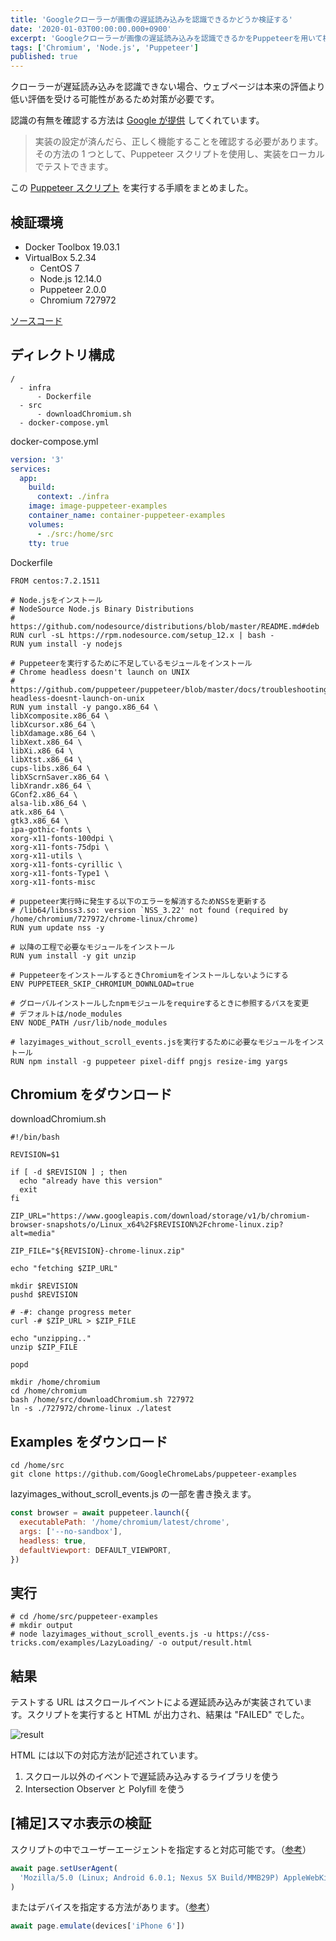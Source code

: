 ```yaml
---
title: 'Googleクローラーが画像の遅延読み込みを認識できるかどうか検証する'
date: '2020-01-03T00:00:00.000+0900'
excerpt: 'Googleクローラーが画像の遅延読み込みを認識できるかをPuppeteerを用いて検証する方法を解説しました。Docker環境での実行手順も記載しました。'
tags: ['Chromium', 'Node.js', 'Puppeteer']
published: true
---
```


クローラーが遅延読み込みを認識できない場合、ウェブページは本来の評価より低い評価を受ける可能性があるため対策が必要です。

認識の有無を確認する方法は [Google が提供](https://developers.google.com/search/docs/guides/lazy-loading?hl=ja) してくれています。

> 実装の設定が済んだら、正しく機能することを確認する必要があります。その方法の 1 つとして、Puppeteer スクリプトを使用し、実装をローカルでテストできます。

この [Puppeteer スクリプト](https://github.com/GoogleChromeLabs/puppeteer-examples/blob/master/lazyimages_without_scroll_events.js) を実行する手順をまとめました。

## 検証環境

- Docker Toolbox 19.03.1
- VirtualBox 5.2.34
  - CentOS 7
  - Node.js 12.14.0
  - Puppeteer 2.0.0
  - Chromium 727972

[ソースコード](https://github.com/krabben16/sandbox-puppeteer-examples)

## ディレクトリ構成

```
/
  - infra
      - Dockerfile
  - src
      - downloadChromium.sh
  - docker-compose.yml
```

docker-compose.yml

```yaml
version: '3'
services:
  app:
    build:
      context: ./infra
    image: image-puppeteer-examples
    container_name: container-puppeteer-examples
    volumes:
      - ./src:/home/src
    tty: true
```

Dockerfile

```docker
FROM centos:7.2.1511

# Node.jsをインストール
# NodeSource Node.js Binary Distributions
# https://github.com/nodesource/distributions/blob/master/README.md#deb
RUN curl -sL https://rpm.nodesource.com/setup_12.x | bash -
RUN yum install -y nodejs

# Puppeteerを実行するために不足しているモジュールをインストール
# Chrome headless doesn't launch on UNIX
# https://github.com/puppeteer/puppeteer/blob/master/docs/troubleshooting.md#chrome-headless-doesnt-launch-on-unix
RUN yum install -y pango.x86_64 \
libXcomposite.x86_64 \
libXcursor.x86_64 \
libXdamage.x86_64 \
libXext.x86_64 \
libXi.x86_64 \
libXtst.x86_64 \
cups-libs.x86_64 \
libXScrnSaver.x86_64 \
libXrandr.x86_64 \
GConf2.x86_64 \
alsa-lib.x86_64 \
atk.x86_64 \
gtk3.x86_64 \
ipa-gothic-fonts \
xorg-x11-fonts-100dpi \
xorg-x11-fonts-75dpi \
xorg-x11-utils \
xorg-x11-fonts-cyrillic \
xorg-x11-fonts-Type1 \
xorg-x11-fonts-misc

# puppeteer実行時に発生する以下のエラーを解消するためNSSを更新する
# /lib64/libnss3.so: version `NSS_3.22' not found (required by /home/chromium/727972/chrome-linux/chrome)
RUN yum update nss -y

# 以降の工程で必要なモジュールをインストール
RUN yum install -y git unzip

# PuppeteerをインストールするときChromiumをインストールしないようにする
ENV PUPPETEER_SKIP_CHROMIUM_DOWNLOAD=true

# グローバルインストールしたnpmモジュールをrequireするときに参照するパスを変更
# デフォルトは/node_modules
ENV NODE_PATH /usr/lib/node_modules

# lazyimages_without_scroll_events.jsを実行するために必要なモジュールをインストール
RUN npm install -g puppeteer pixel-diff pngjs resize-img yargs
```

## Chromium をダウンロード

downloadChromium.sh

```shell
#!/bin/bash

REVISION=$1

if [ -d $REVISION ] ; then
  echo "already have this version"
  exit
fi

ZIP_URL="https://www.googleapis.com/download/storage/v1/b/chromium-browser-snapshots/o/Linux_x64%2F$REVISION%2Fchrome-linux.zip?alt=media"

ZIP_FILE="${REVISION}-chrome-linux.zip"

echo "fetching $ZIP_URL"

mkdir $REVISION
pushd $REVISION

# -#: change progress meter
curl -# $ZIP_URL > $ZIP_FILE

echo "unzipping.."
unzip $ZIP_FILE

popd
```

```shell
mkdir /home/chromium
cd /home/chromium
bash /home/src/downloadChromium.sh 727972
ln -s ./727972/chrome-linux ./latest
```

## Examples をダウンロード

```shell
cd /home/src
git clone https://github.com/GoogleChromeLabs/puppeteer-examples
```

lazyimages_without_scroll_events.js の一部を書き換えます。

```js
const browser = await puppeteer.launch({
  executablePath: '/home/chromium/latest/chrome',
  args: ['--no-sandbox'],
  headless: true,
  defaultViewport: DEFAULT_VIEWPORT,
})
```

## 実行

```shell
# cd /home/src/puppeteer-examples
# mkdir output
# node lazyimages_without_scroll_events.js -u https://css-tricks.com/examples/LazyLoading/ -o output/result.html
```

## 結果

テストする URL はスクロールイベントによる遅延読み込みが実装されています。スクリプトを実行すると HTML が出力され、結果は "FAILED" でした。

![result](/images/posts/db8ebe6a11bcdefc32cfbc1e759517c6.png)

HTML には以下の対応方法が記述されています。

1. スクロール以外のイベントで遅延読み込みするライブラリを使う
2. Intersection Observer と Polyfill を使う

## [補足]スマホ表示の検証

スクリプトの中でユーザーエージェントを指定すると対応可能です。（[参考](https://qiita.com/paranishian/items/22aef0ee333b6ff971eb)）

```js
await page.setUserAgent(
  'Mozilla/5.0 (Linux; Android 6.0.1; Nexus 5X Build/MMB29P) AppleWebKit/537.36 (KHTML, like Gecko) Chrome/41.0.2272.96 Mobile Safari/537.36 (compatible; Googlebot/2.1; +http://www.google.com/bot.html)'
)
```

またはデバイスを指定する方法があります。（[参考](https://masalib.hatenablog.com/entry/2017/09/12/212014)）

```js
await page.emulate(devices['iPhone 6'])
```
